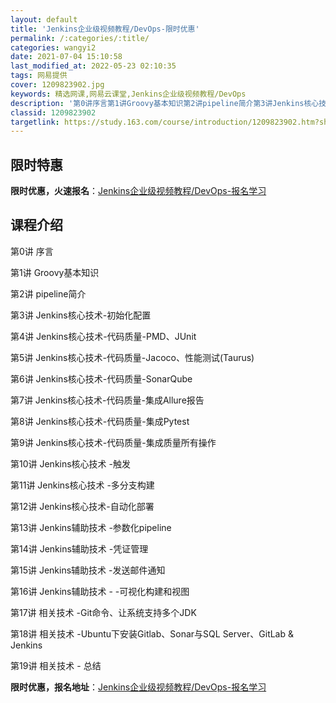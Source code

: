 ```yaml
---
layout: default
title: 'Jenkins企业级视频教程/DevOps-限时优惠'
permalink: /:categories/:title/
categories: wangyi2
date: 2021-07-04 15:10:58
last_modified_at: 2022-05-23 02:10:35
tags: 网易提供
cover: 1209823902.jpg
keywords: 精选网课,网易云课堂,Jenkins企业级视频教程/DevOps
description: '第0讲序言第1讲Groovy基本知识第2讲pipeline简介第3讲Jenkins核心技术-初始化配置第4讲Jenkin'
classid: 1209823902
targetlink: https://study.163.com/course/introduction/1209823902.htm?share=1&shareId=1025206652&utm_campaign=share&utm_medium=iphoneShare&utm_source=&utm_u=1025206652
---
```


## 限时特惠

**限时优惠，火速报名**：[Jenkins企业级视频教程/DevOps-报名学习](https://study.163.com/course/introduction/1209823902.htm?share=1&shareId=1025206652&utm_campaign=share&utm_medium=iphoneShare&utm_source=&utm_u=1025206652)

## 课程介绍

第0讲 序言

第1讲 Groovy基本知识

第2讲 pipeline简介

第3讲 Jenkins核心技术-初始化配置

第4讲 Jenkins核心技术-代码质量-PMD、JUnit

第5讲 Jenkins核心技术-代码质量-Jacoco、性能测试(Taurus)

第6讲 Jenkins核心技术-代码质量-SonarQube

第7讲 Jenkins核心技术-代码质量-集成Allure报告

第8讲 Jenkins核心技术-代码质量-集成Pytest

第9讲 Jenkins核心技术-代码质量-集成质量所有操作

第10讲 Jenkins核心技术 -触发

第11讲 Jenkins核心技术 -多分支构建

第12讲 Jenkins核心技术-自动化部署

第13讲 Jenkins辅助技术 -参数化pipeline

第14讲 Jenkins辅助技术 -凭证管理

第15讲 Jenkins辅助技术 -发送邮件通知

第16讲 Jenkins辅助技术 - -可视化构建和视图

第17讲 相关技术 -Git命令、让系统支持多个JDK

第18讲 相关技术 -Ubuntu下安装Gitlab、Sonar与SQL Server、GitLab & Jenkins

第19讲 相关技术 - 总结

**限时优惠，报名地址**：[Jenkins企业级视频教程/DevOps-报名学习](https://study.163.com/course/introduction/1209823902.htm?share=1&shareId=1025206652&utm_campaign=share&utm_medium=iphoneShare&utm_source=&utm_u=1025206652)

